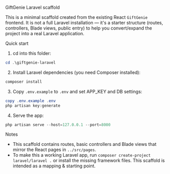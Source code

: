 GiftGenie Laravel scaffold

This is a minimal scaffold created from the existing React `GiftGenie` frontend. It is not a full Laravel installation — it's a starter structure (routes, controllers, Blade views, public entry) to help you convert/expand the project into a real Laravel application.

Quick start

1. cd into this folder:

```powershell
cd .\giftgenie-laravel
```

2. Install Laravel dependencies (you need Composer installed):

```powershell
composer install
```

3. Copy `.env.example` to `.env` and set APP_KEY and DB settings:

```powershell
copy .env.example .env
php artisan key:generate
```

4. Serve the app:

```powershell
php artisan serve --host=127.0.0.1 --port=8000
```

Notes
- This scaffold contains routes, basic controllers and Blade views that mirror the React pages in `../src/pages`.
- To make this a working Laravel app, run `composer create-project laravel/laravel .` or install the missing framework files. This scaffold is intended as a mapping & starting point.
